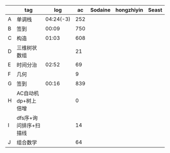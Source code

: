 |      | tag                   | log       | ac   | Sodaine | hongzhiyin | Seast |
| ---- | --------------------- | --------- | ---- | ------- | ---------- | ----- |
| A    | 单调栈                | 04:24(-3) | 252  |         |            |       |
| B    | 签到                  | 00:09     | 750  |         |            |       |
| C    | 构造                  | 01:03     | 608  |         |            |       |
| D    | 三维树状数组          |           | 21   |         |            |       |
| E    | 时间分治              | 02:52     | 69   |         |            |       |
| F    | 几何                  |           | 9    |         |            |       |
| G    | 签到                  | 00:16     | 839  |         |            |       |
| H    | AC自动机dp+树上倍增   |           | 0    |         |            |       |
| I    | dfs序+询问排序+扫描线 |           | 14   |         |            |       |
| J    | 组合数学              |           | 64   |         |            |       |



